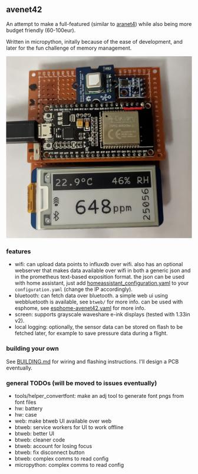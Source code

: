 ## avenet42

An attempt to make a full-featured (similar to [aranet4](https://aranet.com/products/aranet4/)) while also being more budget friendly (60-100eur).

Written in micropython, initally because of the ease of development, and later for the fun challenge of memory management.

![a picture of avenet42](.repo_assets/avenet42.jpg)

### features

- wifi: can upload data points to influxdb over wifi. also has an optional webserver that makes data available over wifi in both a generic json and in the prometheus text-based exposition format. the json can be used with home assistant, just add [homeassistant_configuration.yaml](/homeassistant_configuration.yaml) to your `configuration.yaml` (change the IP accordingly).
- bluetooth: can fetch data over bluetooth. a simple web ui using webbluetooth is available, see `btweb/` for more info. can be used with esphome, see [esphome-avenet42.yaml](/esphome-avenet42.yaml) for more info.
- screen: supports grayscale waveshare e-ink displays (tested with 1.33in v2).
- local logging: optionally, the sensor data can be stored on flash to be fetched later, for example to save pressure data during a flight.

### building your own

See [BUILDING.md](BUILDING.md) for wiring and flashing instructions. I'll design a PCB eventually.

### general TODOs (will be moved to issues eventually)

- tools/helper_convertfont: make an adj tool to generate font pngs from font files
- hw: battery
- hw: case
- web: make btweb UI available over web
- btweb: service workers for UI to work offline
- btweb: better UI
- btweb: cleaner code
- btweb: account for losing focus
- btweb: fix disconnect button
- btweb: complex comms to read config
- micropython: complex comms to read config
